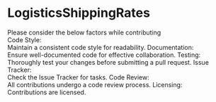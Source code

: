 # LogisticsShippingRates

Please consider the below factors while contributing <br>
Code Style:<br>
Maintain a consistent code style for readability.
Documentation:<br> 
Ensure well-documented code for effective collaboration.
Testing:<br>
Thoroughly test your changes before submitting a pull request.
Issue Tracker:<br>
Check the Issue Tracker for tasks.
Code Review:<br>
All contributions undergo a code review process.
Licensing:<br>
Contributions are licensed.
